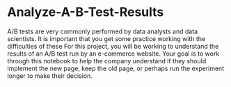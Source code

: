 # Analyze-A-B-Test-Results
A/B tests are very commonly performed by data analysts and data scientists. It is important that you get some practice working with the difficulties of these  For this project, you will be working to understand the results of an A/B test run by an e-commerce website. Your goal is to work through this notebook to help the company understand if they should implement the new page, keep the old page, or perhaps run the experiment longer to make their decision.
